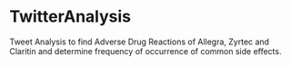 # TwitterAnalysis
Tweet Analysis to find Adverse Drug Reactions of Allegra, Zyrtec and Claritin and  determine frequency of occurrence of common side effects.
